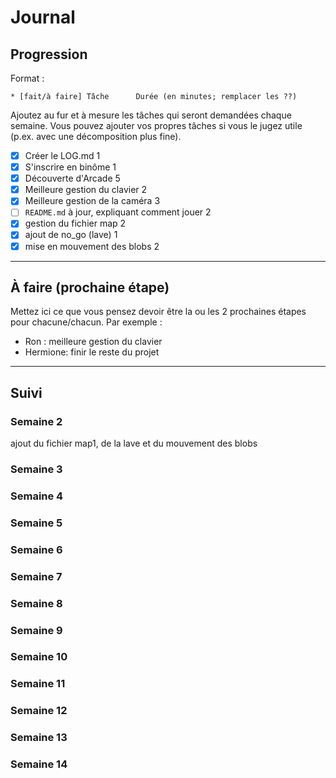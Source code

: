 # Journal

## Progression

Format :

    * [fait/à faire] Tâche      Durée (en minutes; remplacer les ??)

Ajoutez au fur et à mesure les tâches qui seront demandées chaque semaine.
Vous pouvez ajouter vos propres tâches si vous le jugez utile (p.ex. avec une décomposition plus fine).

* [x] Créer le LOG.md                                                  1
* [x] S'inscrire en binôme                                             1
* [x] Découverte d'Arcade                                              5
* [x] Meilleure gestion du clavier                                     2
* [x] Meilleure gestion de la caméra                                   3
* [ ] `README.md` à jour, expliquant comment jouer                     2
* [x] gestion du fichier map                                           2
* [x] ajout de no_go (lave)                                            1
* [x] mise en mouvement des blobs                                      2

---

## À faire (prochaine étape)

Mettez ici ce que vous pensez devoir être la ou les 2 prochaines étapes pour chacune/chacun.
Par exemple :

* Ron : meilleure gestion du clavier
* Hermione: finir le reste du projet

---

## Suivi

### Semaine 2
ajout du fichier map1, de la lave et du mouvement des blobs


### Semaine 3

### Semaine 4

### Semaine 5

### Semaine 6

### Semaine 7

### Semaine 8

### Semaine 9

### Semaine 10

### Semaine 11

### Semaine 12

### Semaine 13

### Semaine 14